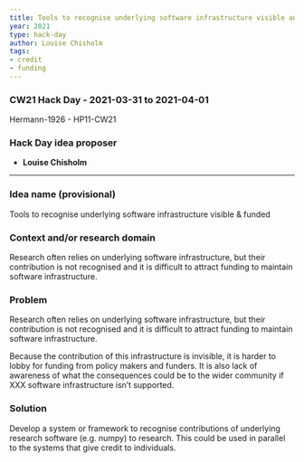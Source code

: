 ```yaml
---
title: Tools to recognise underlying software infrastructure visible and funded
year: 2021
type: hack-day
author: Louise Chisholm
tags:
- credit
- funding
---
```


### CW21 Hack Day - 2021-03-31 to 2021-04-01

Hermann-1926 - HP11-CW21


### **Hack Day idea proposer**

* **Louise Chisholm**

---


### **Idea name (provisional)**

Tools to recognise underlying software infrastructure visible & funded

### **Context and/or research domain**

Research often relies on underlying software infrastructure, but their contribution is not recognised and it is difficult to attract funding to maintain software infrastructure.


### **Problem**

Research often relies on underlying software infrastructure, but their contribution is not recognised and it is difficult to attract funding to maintain software infrastructure.

Because the contribution of this infrastructure is invisible, it is harder to lobby for funding from policy makers and funders.  It is also lack of awareness of what the consequences could be to the wider community if XXX software infrastructure isn’t supported.


### **Solution**

Develop a system or framework to recognise contributions of underlying research software (e.g. numpy) to research. This could be used in parallel to the systems that give credit to individuals. 

